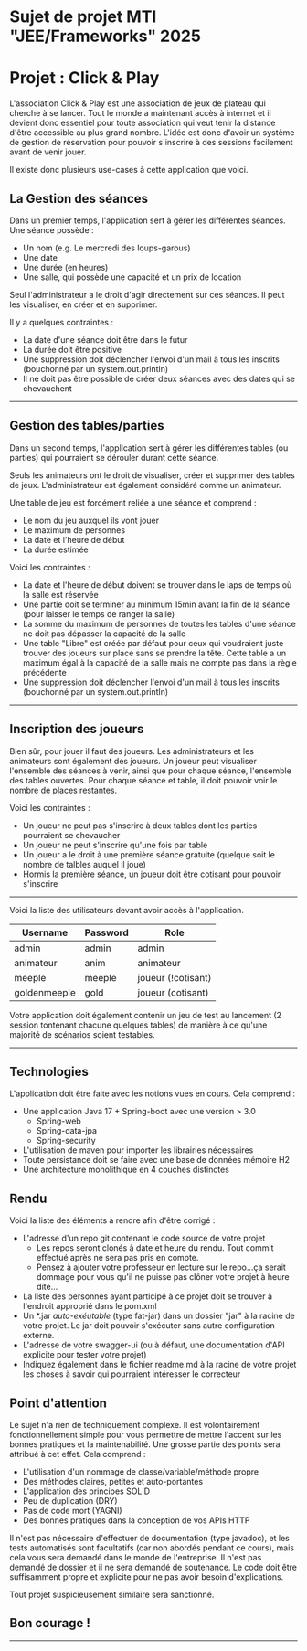 # Sujet de projet MTI "JEE/Frameworks" 2025
# Projet : Click & Play

L'association Click & Play est une association de jeux de plateau qui cherche à se lancer. Tout le monde a maintenant accès à internet et il devient donc essentiel pour toute association qui veut tenir la distance d'être accessible au plus grand nombre. L'idée est donc d'avoir un système de gestion de réservation pour pouvoir s'inscrire à des sessions facilement avant de venir jouer.

Il existe donc plusieurs use-cases à cette application que voici.

## La Gestion des séances

Dans un premier temps, l'application sert à gérer les différentes séances. Une séance possède :
- Un nom (e.g. Le mercredi des loups-garous)
- Une date
- Une durée (en heures)
- Une salle, qui possède une capacité et un prix de location

Seul l'administrateur a le droit d'agir directement sur ces séances. Il peut les visualiser, en créer et en supprimer.

Il y a quelques contraintes :
- La date d'une séance doit être dans le futur
- La durée doit être positive
- Une suppression doit déclencher l'envoi d'un mail à tous les inscrits (bouchonné par un system.out.println)
- Il ne doit pas être possible de créer deux séances avec des dates qui se chevauchent

-------------------

## Gestion des tables/parties

Dans un second temps, l'application sert à gérer les différentes tables (ou parties) qui pourraient se dérouler durant cette séance.

Seuls les animateurs ont le droit de visualiser, créer et supprimer des tables de jeux. L'administrateur est également considéré comme un animateur.

Une table de jeu est forcément reliée à une séance et comprend :
- Le nom du jeu auxquel ils vont jouer
- Le maximum de personnes
- La date et l'heure de début
- La durée estimée

Voici les contraintes :
- La date et l'heure de début doivent se trouver dans le laps de temps où la salle est réservée
- Une partie doit se terminer au minimum 15min avant la fin de la séance (pour laisser le temps de ranger la salle)
- La somme du maximum de personnes de toutes les tables d'une séance ne doit pas dépasser la capacité de la salle
- Une table "Libre" est créée par défaut pour ceux qui voudraient juste trouver des joueurs sur place sans se prendre la tête. Cette table a un maximum égal à la capacité de la salle mais ne compte pas dans la règle précédente
- Une suppression doit déclencher l'envoi d'un mail à tous les inscrits (bouchonné par un system.out.println)
 
------

## Inscription des joueurs

Bien sûr, pour jouer il faut des joueurs. Les administrateurs et les animateurs sont également des joueurs.
Un joueur peut visualiser l'ensemble des séances à venir, ainsi que pour chaque séance, l'ensemble des tables ouvertes.
Pour chaque séance et table, il doit pouvoir voir le nombre de places restantes.

Voici les contraintes : 
- Un joueur ne peut pas s'inscrire à deux tables dont les parties pourraient se chevaucher
- Un joueur ne peut s'inscrire qu'une fois par table
- Un joueur a le droit à une première séance gratuite (quelque soit le nombre de talbles auquel il joue)
- Hormis la première séance, un joueur doit être cotisant pour pouvoir s'inscrire

------

Voici la liste des utilisateurs devant avoir accès à l'application.

| Username     | Password        | Role                |
|--------------|-----------------|---------------------|
| admin        | admin           | admin               |
| animateur    | anim            | animateur           |
| meeple       | meeple          | joueur (!cotisant)  |
| goldenmeeple | gold            | joueur (cotisant)   |

Votre application doit également contenir un jeu de test au lancement (2 session tontenant chacune quelques tables) de manière à ce qu'une majorité de scénarios soient testables.

------

## Technologies

L'application doit être faite avec les notions vues en cours. Cela comprend :
- Une application Java 17 + Spring-boot avec une version > 3.0
  - Spring-web
  - Spring-data-jpa
  - Spring-security
- L'utilisation de maven pour importer les librairies nécessaires
- Toute persistance doit se faire avec une base de données mémoire H2
- Une architecture monolithique en 4 couches distinctes

## Rendu

Voici la liste des éléments à rendre afin d'être corrigé :
- L'adresse d'un repo git contenant le code source de votre projet
  - Les repos seront clonés à date et heure du rendu. Tout commit effectué après ne sera pas pris en compte.
  - Pensez à ajouter votre professeur en lecture sur le repo...ça serait dommage pour vous qu'il ne puisse pas clôner votre projet à heure dite...
- La liste des personnes ayant participé à ce projet doit se trouver à l'endroit approprié dans le pom.xml
- Un *.jar *auto-exéutable* (type fat-jar) dans un dossier "jar" à la racine de votre projet. Le jar doit pouvoir s'exécuter sans autre configuration externe.
- L'adresse de votre swagger-ui (ou à défaut, une documentation d'API explicite pour tester votre projet)
- Indiquez également dans le fichier readme.md à la racine de votre projet les choses à savoir qui pourraient intéresser le correcteur

## Point d'attention

Le sujet n'a rien de techniquement complexe. Il est volontairement fonctionnellement simple pour vous permettre de mettre l'accent sur les bonnes pratiques et la maintenabilité. Une grosse partie des points sera attribué à cet effet.
Cela comprend :
- L'utilisation d'un nommage de classe/variable/méthode propre
- Des méthodes claires, petites et auto-portantes
- L'application des principes SOLID
- Peu de duplication (DRY)
- Pas de code mort (YAGNI)
- Des bonnes pratiques dans la conception de vos APIs HTTP

Il n'est pas nécessaire d'effectuer de documentation (type javadoc), et les tests automatisés sont facultatifs (car non abordés pendant ce cours), mais cela vous sera demandé dans le monde de l'entreprise.
Il n'est pas demandé de dossier et il ne sera demandé de soutenance. Le code doit être suffisamment propre et explicite pour ne pas avoir besoin d'explications.

Tout projet suspicieusement similaire sera sanctionné.

## Bon courage !

-----
